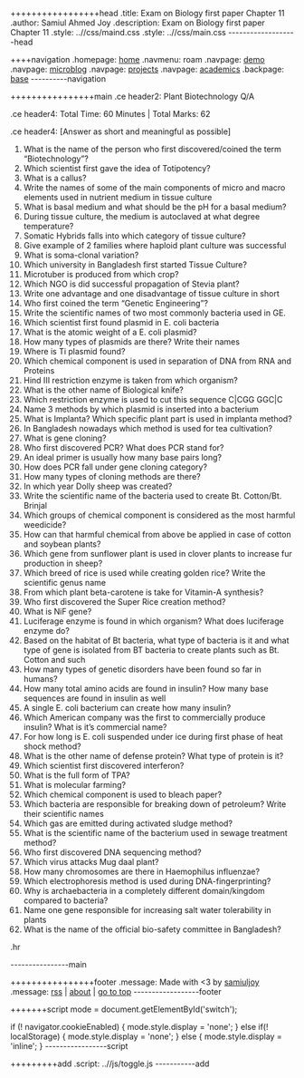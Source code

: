 +++++++++++++++++head
.title: Exam on Biology first paper Chapter 11
.author: Samiul Ahmed Joy
.description: Exam on Biology first paper Chapter 11
.style: ..//css/maind.css
.style: ..//css/main.css
-------------------head

++++navigation
.homepage: [home](..//index.html)
.navmenu: roam
.navpage: [demo](..//demo/base.html)
.navpage: [microblog](..//microblog/base.html)
.navpage: [projects](..//projects/base.html)
.navpage: [academics](..//academics/base.html)
.backpage: [base](base.html)
----------navigation

++++++++++++++++main
.ce header2: Plant Biotechnology Q/A

.ce header4: Total Time: 60 Minutes | Total Marks: 62

.ce header4: [Answer as short and meaningful as possible]

 1. What is the name of the person who first discovered/coined the term “Biotechnology”?
 2. Which scientist first gave the idea of Totipotency?
 3. What is a callus?
 4. Write the names of some of the main components of micro and macro elements used in nutrient medium in tissue culture
 5. What is basal medium and what should be the pH for a basal medium?
 6. During tissue culture, the medium is autoclaved at what degree temperature?
 7. Somatic Hybrids falls into which category of tissue culture?
 8. Give example of 2 families where haploid plant culture was successful
 9. What is soma-clonal variation?
 10. Which university in Bangladesh first started Tissue Culture?
 11. Microtuber is produced from which crop?
 12. Which NGO is did successful propagation of Stevia plant?
 13. Write one advantage and one disadvantage of tissue culture in short
 14. Who first coined the term “Genetic Engineering”?
 15. Write the scientific names of two most commonly bacteria used in GE.
 16. Which scientist first found plasmid in E. coli bacteria
 17. What is the atomic weight of a E. coli plasmid?
 18. How many types of plasmids are there? Write their names
 19. Where is Ti plasmid found?
 20. Which chemical component is used in separation of DNA from RNA and Proteins
 21. Hind III restriction enzyme is taken from which organism?
 22. What is the other name of Biological knife?
 23. Which restriction enzyme is used to cut this sequence C|CGG GGC|C
 24. Name 3 methods by which plasmid is inserted into a bacterium
 25. What is Implanta? Which specific plant part is used in implanta method?
 26. In Bangladesh nowadays which method is used for tea cultivation?
 27. What is gene cloning?
 28. Who first discovered PCR? What does PCR stand for?
 29. An ideal primer is usually how many base pairs long?
 30. How does PCR fall under gene cloning category?
 31. How many types of cloning methods are there?
 32. In which year Dolly sheep was created?
 33. Write the scientific name of the bacteria used to create Bt. Cotton/Bt. Brinjal
 34. Which groups of chemical component is considered as the most harmful weedicide?
 35. How can that harmful chemical from above be applied in case of cotton and soybean plants?
 36. Which gene from sunflower plant is used in clover plants to increase fur production in sheep?
 37. Which breed of rice is used while creating golden rice? Write the scientific genus name
 38. From which plant beta-carotene is take for Vitamin-A synthesis?
 39. Who first discovered the Super Rice creation method?
 40. What is NiF gene?
 41. Luciferage enzyme is found in which organism? What does luciferage enzyme do?
 42. Based on the habitat of Bt bacteria, what type of bacteria is it and what type of gene is isolated from BT bacteria to create plants such as Bt. Cotton and such
 43. How many types of genetic disorders have been found so far in humans?
 44. How many total amino acids are found in insulin? How many base sequences are found in insulin as well
 45. A single E. coli bacterium can create how many insulin?
 46. Which American company was the first to commercially produce insulin? What is it’s commercial name?
 47. For how long is E. coli suspended under ice during first phase of heat shock method?
 48. What is the other name of defense protein? What type of protein is it?
 49. Which scientist first discovered interferon?
 50. What is the full form of TPA?
 51. What is molecular farming?
 52. Which chemical component is used to bleach paper?
 53. Which bacteria are responsible for breaking down of petroleum? Write their scientific names
 54. Which gas are emitted during activated sludge method?
 55. What is the scientific name of the bacterium used in sewage treatment method?
 56. Who first discovered DNA sequencing method?
 57. Which virus attacks Mug daal plant?
 58. How many chromosomes are there in Haemophilus influenzae?
 59. Which electrophoresis method is used during DNA-fingerprinting?
 60. Why is archaebacteria in a completely different domain/kingdom compared to bacteria?
 61. Name one gene responsible for increasing salt water tolerability in plants
 62. What is the name of the official bio-safety committee in Bangladesh?

.hr

----------------main

++++++++++++++++footer
.message: Made with <3 by [samiuljoy](https://github.com/samiuljoy)
.message: [rss](/rss.xml) | [about](/about.html) | [go to top](#)
------------------footer

+++++++script
mode = document.getElementById('switch');

if (! navigator.cookieEnabled) {
	mode.style.display = 'none';
}
else if(! localStorage) {
	mode.style.display = 'none';
}
else {
	mode.style.display = 'inline';
}
-----------------script

+++++++++add
.script: ..//js/toggle.js
-----------add

